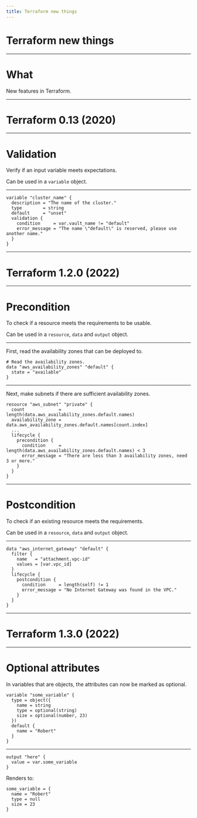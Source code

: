 ```yaml
---
title: Terraform new things
---
```


# Terraform new things

---

# What

New features in Terraform.

---

# Terraform 0.13 (2020)

----

# Validation

Verify if an input variable meets expectations.

Can be used in a `variable` object.

----

```hcl
variable "cluster_name" {
  description = "The name of the cluster."
  type        = string
  default     = "unset"
  validation {
    condition     = var.vault_name != "default"
    error_message = "The name \"default\" is reserved, please use another name."
  }
}
```
---

# Terraform 1.2.0 (2022)

----

# Precondition

To check if a resource meets the requirements to be usable.

Can be used in a `resource`, `data` and `output` object.

----

First, read the availability zones that can be deployed to.

```hcl
# Read the availability zones.
data "aws_availability_zones" "default" {
  state = "available"
}
```

----

Next, make subnets if there are sufficient availability zones.

```hcl
resource "aws_subnet" "private" {
  count             = length(data.aws_availability_zones.default.names)
  availability_zone = data.aws_availability_zones.default.names[count.index]
  ...
  lifecycle {
    precondition {
      condition     = length(data.aws_availability_zones.default.names) < 3
      error_message = "There are less than 3 availability zones, need 3 or more."
    }
  }
}
```

---

# Postcondition

To check if an existing resource meets the requirements.

Can be used in a `resource`, `data` and `output` object.

----

```hcl
data "aws_internet_gateway" "default" {
  filter {
    name   = "attachment.vpc-id"
    values = [var.vpc_id]
  }
  lifecycle {
    postcondition {
      condition     = length(self) != 1
      error_message = "No Internet Gateway was found in the VPC."
    }
  }
}
```
---
# Terraform 1.3.0 (2022)

---

# Optional attributes

In variables that are objects, the attributes can now be marked as optional.

```hcl
variable "some_variable" {
  type = object({
    name = string
    type = optional(string)
    size = optional(number, 23)
  })
  default {
    name = "Robert"
  }
}
```

----

```hcl
output "here" {
  value = var.some_variable
}
```

Renders to:
```
some_variable = {
  name = "Robert"
  type = null
  size = 23
}
```
